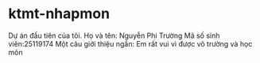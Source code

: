 # ktmt-nhapmon
 Dự án đầu tiên của tôi.
 Họ và tên: Nguyễn Phi Trường
 Mã số sinh viên:25119174
 Một câu giới thiệu ngắn: Em rất vui vì được vô trường và học môn 
